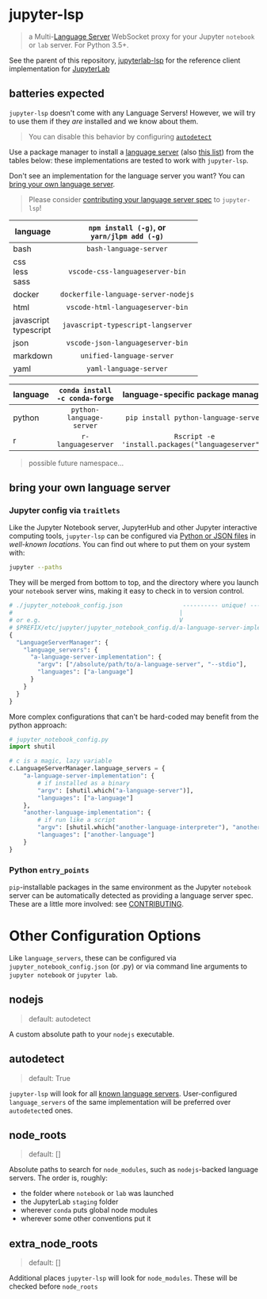 # jupyter-lsp

> a Multi-[Language Server][language-server] WebSocket proxy for your Jupyter
> `notebook` or `lab` server. For Python 3.5+.

See the parent of this repository, [jupyterlab-lsp](../../README.md) for the
reference client implementation for [JupyterLab][]

## batteries expected

`jupyter-lsp` doesn't come with any Language Servers! However, we will try to use
them if they _are_ installed and we know about them.

> You can disable this behavior by configuring [`autodetect`](#autodetect)

Use a package manager to install a [language server][lsp-implementations]
(also [this list][langserver]) from the tables below: these implementations are
tested to work with `jupyter-lsp`.

Don't see an implementation for the language server you want? You can
[bring your own language server](#bring-your-own-language-server).

> Please consider [contributing your language server spec](./CONTRIBUTING.md#spec)
> to `jupyter-lsp`!

| language                  | `npm install (-g)`, or <br/>`yarn/jlpm add (-g)` |
| ------------------------- | :----------------------------------------------: |
| bash                      |              `bash-language-server`              |
| css<br/>less<br/>sass     |         `vscode-css-languageserver-bin`          |
| docker                    |       `dockerfile-language-server-nodejs`        |
| html                      |         `vscode-html-languageserver-bin`         |
| javascript<br/>typescript |        `javascript-typescript-langserver`        |
| json                      |         `vscode-json-languageserver-bin`         |
| markdown                  |            `unified-language-server`             |
| yaml                      |              `yaml-language-server`              |

| language | `conda install -c conda-forge` |         language-specific package manager         |
| -------- | :----------------------------: | :-----------------------------------------------: |
| python   |    `python-language-server`    |       `pip install python-language-server`        |
| r        |       `r-languageserver`       | `Rscript -e 'install.packages("languageserver")'` |

[language-server]: https://microsoft.github.io/language-server-protocol/specification
[langserver]: https://langserver.org
[jupyter-server-proxy]: https://github.com/jupyterhub/jupyter-server-proxy
[lsp-implementations]: https://microsoft.github.io/language-server-protocol/implementors/servers
[jupyter-lsp]: https://github.com/krassowski/jupyterlab-lsp.git
[jupyterlab]: https://github.com/jupyterlab/jupyterlab

> possible future namespace...

## bring your own language server

### Jupyter config via `traitlets`

Like the Jupyter Notebook server, JupyterHub and other Jupyter interactive computing
tools, `jupyter-lsp` can be configured via [Python or JSON files][notebook-config]
in _well-known locations_. You can find out where to put them on your system with:

[notebook-config]: https://jupyter-notebook.readthedocs.io/en/stable/config.html

```bash
jupyter --paths
```

They will be merged from bottom to top, and the directory where you launch your
`notebook` server wins, making it easy to check in to version control.

```python
# ./jupyter_notebook_config.json                 ---------- unique! -----------
#                                               |                              |
# or e.g.                                       V                              V
# $PREFIX/etc/jupyter/jupyter_notebook_config.d/a-language-server-implementation.json
{
  "LanguageServerManager": {
    "language_servers": {
      "a-language-server-implementation": {
        "argv": ["/absolute/path/to/a-language-server", "--stdio"],
        "languages": ["a-language"]
      }
    }
  }
}
```

More complex configurations that can't be hard-coded may benefit from the python approach:

```py
# jupyter_notebook_config.py
import shutil

# c is a magic, lazy variable
c.LanguageServerManager.language_servers = {
    "a-language-server-implementation": {
        # if installed as a binary
        "argv": [shutil.which("a-language-server")],
        "languages": ["a-language"]
    },
    "another-language-implementation": {
        # if run like a script
        "argv": [shutil.which("another-language-interpreter"), "another-language-server"],
        "languages": ["another-language"]
    }
}
```

### Python `entry_points`

`pip`-installable packages in the same environment as the Jupyter `notebook` server
can be automatically detected as providing a language server spec. These are a
little more involved: see [CONTRIBUTING](./CONTRIBUTING.md).

# Other Configuration Options

Like `language_servers`, these can be configured via `jupyter_notebook_config.json`
(or .py) or via command line arguments to `jupyter notebook` or `jupyter lab`.

## nodejs

> default: autodetect

A custom absolute path to your `nodejs` executable.

## autodetect

> default: True

`jupyter-lsp` will look for all [known language servers](#batteries-expected).
User-configured `language_servers` of the same implementation will be preferred
over `autodetect`ed ones.

## node_roots

> default: []

Absolute paths to search for `node_modules`, such as `nodejs`-backed language servers.
The order is, roughly:

- the folder where `notebook` or `lab` was launched
- the JupyterLab `staging` folder
- wherever `conda` puts global node modules
- wherever some other conventions put it

## extra_node_roots

> default: []

Additional places `jupyter-lsp` will look for `node_modules`. These will be checked
before `node_roots`
